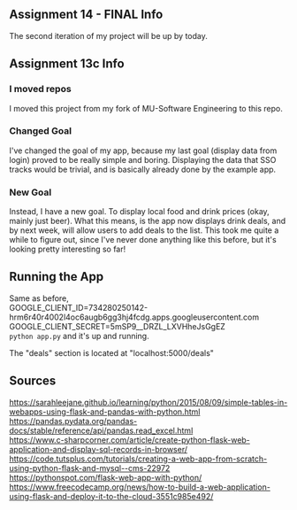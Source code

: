## Assignment 14 - FINAL Info
The second iteration of my project will be up by today.

## Assignment 13c Info

### I moved repos
I moved this project from my fork of MU-Software Engineering to this repo.

### Changed Goal
I've changed the goal of my app, because my last goal (display data from login) proved to be really
simple and boring. Displaying the data that SSO tracks would be trivial, and is basically already
done by the example app.  

### New Goal
Instead, I have a new goal. To display local food and drink prices (okay,
mainly just beer). What this means, is the app now displays drink deals, and by next week, will
allow users to add deals to the list. This took me quite a while to figure out, since I've never
done anything like this before, but it's looking pretty interesting so far!

## Running the App
Same as before,  
GOOGLE_CLIENT_ID=734280250142-hrm6r40r4002l4oc6augb6gg3hj4fcdg.apps.googleusercontent.com  
GOOGLE_CLIENT_SECRET=5mSP9__DRZL_LXVHheJsGgEZ  
`python app.py`
and it's up and running.

The "deals" section is located at "localhost:5000/deals"

## Sources
https://sarahleejane.github.io/learning/python/2015/08/09/simple-tables-in-webapps-using-flask-and-pandas-with-python.html  
https://pandas.pydata.org/pandas-docs/stable/reference/api/pandas.read_excel.html  
https://www.c-sharpcorner.com/article/create-python-flask-web-application-and-display-sql-records-in-browser/  
https://code.tutsplus.com/tutorials/creating-a-web-app-from-scratch-using-python-flask-and-mysql--cms-22972  
https://pythonspot.com/flask-web-app-with-python/  
https://www.freecodecamp.org/news/how-to-build-a-web-application-using-flask-and-deploy-it-to-the-cloud-3551c985e492/  
